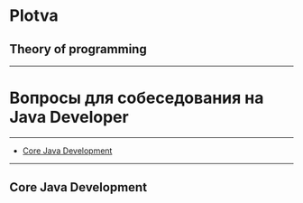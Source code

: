 # Plotva

## Theory of programming

___

# Вопросы для собеседования на Java Developer

___

- [Core Java Development](#core_java_development)

___

## Core Java Development







